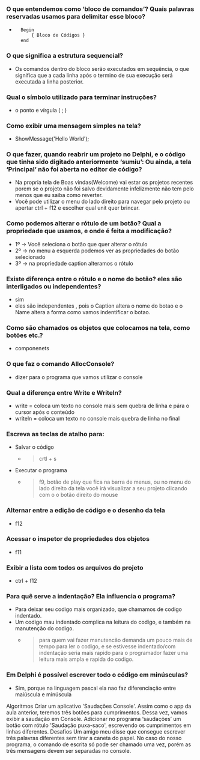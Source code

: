 ###  O que entendemos como ‘bloco de comandos’? Quais palavras reservadas usamos para delimitar esse bloco?
- 
        Begin 
            { Bloco de Códigos }
        end

### O que significa a estrutura sequencial?
- Os comandos dentro do bloco serão executados em sequência, o que significa que a cada linha após o termino de sua execução será executada a linha posterior.

### Qual o símbolo utilizado para terminar instruções?
- o ponto e vírgula ( ; )

### Como exibir uma mensagem simples na tela?
- ShowMessage('Hello World');

### O que fazer, quando reabrir um projeto no Delphi, e o código que tinha sido digitado anteriormente ‘sumiu’: Ou ainda, a tela ‘Principal’ não foi aberta no editor de código?
- Na propria tela de Boas vindas(Welcome) vai estar os projetos recentes porem se o projeto não foi salvo devidamente infelizmente não tem pelo menos que eu saiba como reverter. 
- Você pode utilizar o menu do lado direito para navegar pelo projeto ou apertar ctrl + f12 e escolher qual unit quer brincar. 

### Como podemos alterar o rótulo de um botão? Qual a propriedade que usamos, e onde é feita a modificação?
- 1º -> Você seleciona o botão que quer alterar o rótulo
- 2º -> no menu a esquerda podemos ver as propriedades do botão selecionado
- 3º -> na propriedade caption alteramos o rótulo 

### Existe diferença entre o rótulo e o nome do botão? eles são interligados ou independentes?
- sim
- eles são independentes , pois o Caption altera o nome do botao e o Name altera a forma como vamos indentificar o botao.

### Como são chamados os objetos que colocamos na tela, como botões etc.?
- componenets 
### O que faz o comando AllocConsole?
- dizer para o programa que vamos utilizar o console

### Qual a diferença entre Write e Writeln? 
- write = coloca um texto no console mais sem quebra de linha e pára o cursor após o conteúdo
- writeln = coloca um texto no console mais quebra de linha no final

### Escreva as teclas de atalho para:
- Salvar o código
    - > crtl + s

- Executar o programa
    - > f9, botão de play que fica na barra de menus, ou no menu do lado direito da tela você irá visualizar a seu projeto clicando com o o botão direito do mouse   

### Alternar entre a edição de código e o desenho da tela
- f12

### Acessar o inspetor de propriedades dos objetos
- f11

### Exibir a lista com todos os arquivos do projeto
- ctrl + f12

### Para quê serve a indentação? Ela influencia o programa?
- Para deixar seu codigo mais organizado, que chamamos de codigo indentado.
- Um codigo mau indentado complica na leitura do codigo, e também na manutenção do codigo.
    - > para quem vai fazer manutencão demanda um pouco mais de tempo para ler o codigo, e se estivesse indentado/com indentação seria mais rapido para o programador fazer uma leitura mais ampla e rapida do codigo.

### Em Delphi é possível escrever todo o código em minúsculas?
- Sim, porque na linguagem pascal ela nao faz diferenciação entre maiúscula e minúscula

Algoritmos
Criar um aplicativo 'Saudações Console'. Assim como o app da aula anterior, teremos três botões para cumprimentos. Dessa vez, vamos exibir a saudação em Console.
Adicionar no programa ‘saudações’ um botão com rótulo 'Saudação puxa-saco', escrevendo os cumprimentos em linhas diferentes.
Desafios
Um amigo meu disse que consegue escrever três palavras diferentes sem tirar a caneta do papel. No caso do nosso programa, o comando de escrita só pode ser chamado uma vez, porém as três mensagens devem ser separadas no console.